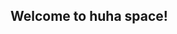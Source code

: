 ## Welcome to huha space!

<!--
**huhakor/huhakor** is a ✨ _special_ ✨ repository because its `README.md` (this file) appears on your GitHub profile.

![huha's GitHub stats](https://github-readme-stats.vercel.app/api?username=huhakor)](https://github.com/huhakor/github-readme-stats)




